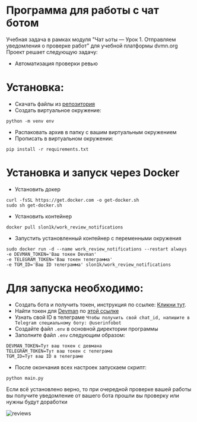 # Программа для работы с чат ботом
Учебная задача в рамках модуля "Чат ьоты — Урок 1. Отправляем уведомления о проверке работ" для учебной платформы dvmn.org
Проект решает следующую задачу:
- Автоматизация проверки ревью 

# Установка:
- Скачать файлы из [репозитория](https://github.com/AndreyShukatka/work_review_notifications/archive/refs/heads/main.zip)
- Создать виртуальное окружение:
```
python -m venv env
```
- Распаковать архив в папку с вашим виртуальным окружением
- Прописать в виртуальном окружении:
```
pip install -r requirements.txt
```

# Установка и запуск через Docker
- Установить докер
```shell
curl -fsSL https://get.docker.com -o get-docker.sh
sudo sh get-docker.sh
```
- Установить контейнер
```shell
docker pull slon1k/work_review_notifications
```
- Запустить установленный контейнер с переменными окружения
```shell
sudo docker run -d --name work_review_notifications --restart always 
-e DEVMAN_TOKEN='Ваш токен Devman' 
-e TELEGRAM_TOKEN='Ваш токен телеграмма' 
-e TGM_ID='Ваш ID телеграмма' slon1k/work_review_notifications
```

# Для запуска необходимо:
- Создать бота и получить токен, инструкция по ссылке: [Кликни тут](https://smmplanner.com/blog/otlozhennyj-posting-v-telegram/).
- Найти токен для [Devman](https://dvmn.org) по [этой ссылке](https://dvmn.org/api/docs/)
- Узнать свой ID в телеграме `Чтобы получить свой chat_id, напишите в Telegram специальному боту: @userinfobot`
- Создайте файл `.env` в основной директории программы
- Заполните файл `.env` следующим образом:
```
DEVMAN_TOKEN=Тут ваш токен с девмана
TELEGRAM_TOKEN=Тут ваш токен с телеграма
TGM_ID=Тут ваш ID в телеграме
```

- После окончания всех настроек запускаем скрипт:
```
python main.py
```

Если всё установлено верно, то при очередной проверке вашей работы вы получите уведомление от вашего бота прошли вы проверку или нужны будут доработки

![reviews](https://user-images.githubusercontent.com/106096891/198392592-292b82b7-65b2-4134-9383-0cf11285c9fd.jpg)

